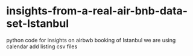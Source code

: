 # insights-from-a-real-air-bnb-data-set-Istanbul
python code for insights on airbwb booking of Istanbul we are using calendar add listing csv files
